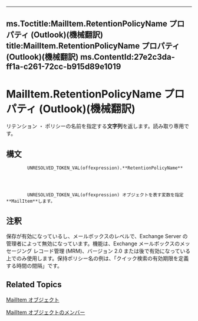 

---
ms.Toctitle:MailItem.RetentionPolicyName プロパティ (Outlook)(機械翻訳)
title:MailItem.RetentionPolicyName プロパティ (Outlook)(機械翻訳)
ms.ContentId:27e2c3da-ff1a-c261-72cc-b915d89e1019
---
# MailItem.RetentionPolicyName プロパティ (Outlook)(機械翻訳)




リテンション ・ ポリシーの名前を指定する**文字列**を返します。読み取り専用です。

## 構文

            UNRESOLVED_TOKEN_VAL(offexpression).**RetentionPolicyName**




            UNRESOLVED_TOKEN_VAL(offexpression) オブジェクトを表す変数を指定**MailItem**します。



## 注釈
保存が有効になっているし、メールボックスのレベルで、Exchange Server の管理者によって無効になっています。機能は、Exchange メールボックスのメッセージング レコード管理 (MRM)、バージョン 2.0 または後で有効になっている上でのみ使用します。保持ポリシー名の例は、「クイック検索の有効期限を定義する時間の間隔」です。



## Related Topics

[MailItem オブジェクト](14197346-05d2-0250-fa4c-4a6b07daf25f.md)

[MailItem オブジェクトのメンバー](1094d7df-ee80-a4b0-5a21-db2979506e6b.md)




